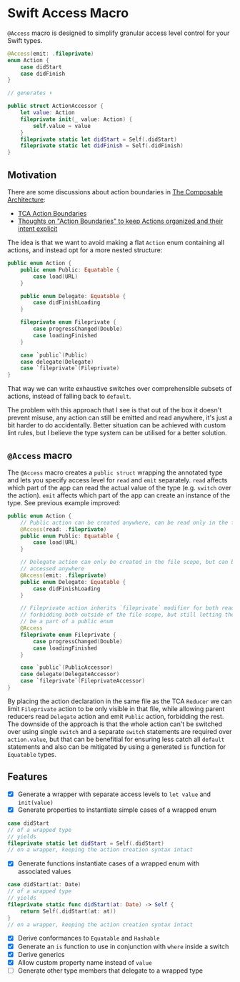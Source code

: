 # Swift Access Macro
`@Access` macro is designed to simplify granular access level control for your Swift types.
```swift
@Access(emit: .fileprivate)
enum Action {
    case didStart
    case didFinish
}

// generates ⬇️

public struct ActionAccessor {
    let value: Action
    fileprivate init(_ value: Action) {
        self.value = value
    }
    fileprivate static let didStart = Self(.didStart)
    fileprivate static let didFinish = Self(.didFinish)
}
```

## Motivation

There are some discussions about action boundaries in [The Composable Architecture](https://github.com/pointfreeco/swift-composable-architecture/tree/main):
* [TCA Action Boundaries](https://www.merowing.info/boundries-in-tca/)
* [Thoughts on "Action Boundaries" to keep Actions organized and their intent explicit](https://github.com/pointfreeco/swift-composable-architecture/discussions/1440)

The idea is that we want to avoid making a flat `Action` enum containing all actions, and instead opt for a more nested structure:

```swift
public enum Action {
    public enum Public: Equatable {
        case load(URL)
    }

    public enum Delegate: Equatable {
        case didFinishLoading
    }

    fileprivate enum Fileprivate {
        case progressChanged(Double)
        case loadingFinished
    }

    case `public`(Public)
    case delegate(Delegate)
    case `fileprivate`(Fileprivate)
}
```

That way we can write exhaustive switches over comprehensible subsets of actions, instead of falling back to `default`.

The problem with this approach that I see is that out of the box it doesn't prevent misuse, any action can still be emitted and read anywhere, it's just a bit harder to do accidentally. Better situation can be achieved with custom lint rules, but I believe the type system can be utilised for a better solution.

## `@Access` macro
The `@Access` macro creates a `public struct` wrapping the annotated type and lets you specify access level for `read` and `emit` separately. `read` affects which part of the app can read the actual value of the type (e.g. `switch` over the action). `emit` affects which part of the app can create an instance of the type. See previous example improved:
```swift
public enum Action {
    // Public action can be created anywhere, can be read only in the file scope
    @Access(read: .fileprivate)
    public enum Public: Equatable {
        case load(URL)
    }

    // Delegate action can only be created in the file scope, but can be 
    // accessed anywhere
    @Access(emit: .fileprivate)
    public enum Delegate: Equatable {
        case didFinishLoading
    }

    // Fileprivate action inherits `fileprivate` modifier for both reading and emitting,
    // forbidding both outside of the file scope, but still letting the action 
    // be a part of a public enum
    @Access
    fileprivate enum Fileprivate {
        case progressChanged(Double)
        case loadingFinished
    }

    case `public`(PublicAccessor)
    case delegate(DelegateAccessor)
    case `fileprivate`(FileprivateAccessor)
}
```
By placing the action declaration in the same file as the TCA `Reducer` we can limit `Fileprivate` action to be only visible in that file, 
while allowing parent reducers read `Delegate` action and emit `Public` action, forbidding the rest.
The downside of the approach is that the whole action can't be switched over using single `switch` and a separate `switch` statements are required over `action.value`, 
but that can be benefitial for ensuring less catch all `default` statements and also can be mitigated by using a generated `is` function for `Equatable` types.

## Features
- [X] Generate a wrapper with separate access levels to `let value` and `init(value)`
- [X] Generate properties to instantiate simple cases of a wrapped enum
```swift
case didStart
// of a wrapped type
// yields
fileprivate static let didStart = Self(.didStart)
// on a wrapper, keeping the action creation syntax intact
```
- [X] Generate functions instantiate cases of a wrapped enum with associated values
```swift
case didStart(at: Date)
// of a wrapped type
// yields
fileprivate static func didStart(at: Date) -> Self {
    return Self(.didStart(at: at))
}
// on a wrapper, keeping the action creation syntax intact
```
- [X] Derive conformances to `Equatable` and `Hashable`
- [X] Generate an `is` function to use in conjunction with `where` inside a switch
- [X] Derive generics
- [X] Allow custom property name instead of `value`
- [ ] Generate other type members that delegate to a wrapped type

